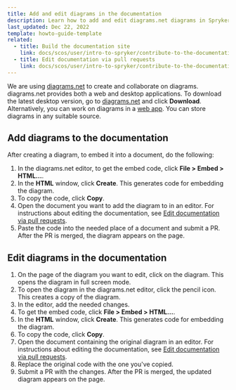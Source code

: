 ```yaml
---
title: Add and edit diagrams in the documentation
description: Learn how to add and edit diagrams.net diagrams in Spryker documentation.
last_updated: Dec 22, 2022
template: howto-guide-template
related:
  - title: Build the documentation site
    link: docs/scos/user/intro-to-spryker/contribute-to-the-documentation/build-the-documentation-site.html
  - title: Edit documentation via pull requests
    link: docs/scos/user/intro-to-spryker/contribute-to-the-documentation/edit-documentation-via-pull-requests.html
---
```


We are using [diagrams.net](https://www.diagrams.net/) to create and collaborate on diagrams. diagrams.net provides both a web and desktop applications. To download the latest desktop version, go to [diagrams.net](https://www.diagrams.net/) and click **Download**. Alternatively, you can work on diagrams in a [web app](https://app.diagrams.net/). You can store diagrams in any suitable source.

## Add diagrams to the documentation

After creating a diagram, to embed it into a document, do the following:

1. In the diagrams.net editor, to get the embed code, click **File > Embed > HTML...**.
2. In the **HTML** window, click **Create**.
    This generates code for embedding the diagram.
3. To copy the code, click **Copy**.
4. Open the document you want to add the diagram to in an editor.
    For instructions about editing the documentation, see [Edit documentation via pull requests](/docs/scos/user/intro-to-spryker/contribute-to-the-documentation/edit-documentation-via-pull-requests.html).
5. Paste the code into the needed place of a document and submit a PR.
    After the PR is merged, the diagram appears on the page.

## Edit diagrams in the documentation

1. On the page of the diagram you want to edit, click on the diagram.
    This opens the diagram in full screen mode.
2. To open the diagram in the diagrams.net editor, click the pencil icon.
    This creates a copy of the diagram.
3. In the editor, add the needed changes.
4. To get the embed code, click **File > Embed > HTML...**.
5. In the **HTML** window, click **Create**.
    This generates code for embedding the diagram.
6. To copy the code, click **Copy**.
7. Open the document containing the original diagram in an editor.
        For instructions about editing the documentation, see [Edit documentation via pull requests](/docs/scos/user/intro-to-spryker/contribute-to-the-documentation/edit-documentation-via-pull-requests.html).
8. Replace the original code with the one you've copied.
9. Submit a PR with the changes.
    After the PR is merged, the updated diagram appears on the page.
